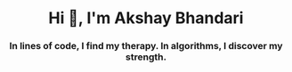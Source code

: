 <h1 align="center">Hi 👋, I'm Akshay Bhandari</h1>
<h3 align="center">In lines of code, I find my therapy. In algorithms, I discover my strength.</h3>

